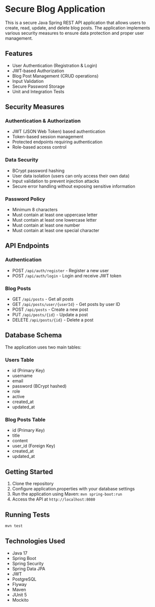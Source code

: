 # Secure Blog Application

This is a secure Java Spring REST API application that allows users to create, read, update, and delete blog posts. The application implements various security measures to ensure data protection and proper user management.

## Features

- User Authentication (Registration & Login)
- JWT-based Authorization
- Blog Post Management (CRUD operations)
- Input Validation
- Secure Password Storage
- Unit and Integration Tests

## Security Measures

### Authentication & Authorization
- JWT (JSON Web Token) based authentication
- Token-based session management
- Protected endpoints requiring authentication
- Role-based access control

### Data Security
- BCrypt password hashing
- User data isolation (users can only access their own data)
- Input validation to prevent injection attacks
- Secure error handling without exposing sensitive information

### Password Policy
- Minimum 8 characters
- Must contain at least one uppercase letter
- Must contain at least one lowercase letter
- Must contain at least one number
- Must contain at least one special character

## API Endpoints

### Authentication
- POST `/api/auth/register` - Register a new user
- POST `/api/auth/login` - Login and receive JWT token

### Blog Posts
- GET `/api/posts` - Get all posts
- GET `/api/posts/user/{userId}` - Get posts by user ID
- POST `/api/posts` - Create a new post
- PUT `/api/posts/{id}` - Update a post
- DELETE `/api/posts/{id}` - Delete a post

## Database Schema

The application uses two main tables:

### Users Table
- id (Primary Key)
- username
- email
- password (BCrypt hashed)
- role
- active
- created_at
- updated_at

### Blog Posts Table
- id (Primary Key)
- title
- content
- user_id (Foreign Key)
- created_at
- updated_at

## Getting Started

1. Clone the repository
2. Configure application.properties with your database settings
3. Run the application using Maven: `mvn spring-boot:run`
4. Access the API at `http://localhost:8080`

## Running Tests

```bash
mvn test
```

## Technologies Used

- Java 17
- Spring Boot
- Spring Security
- Spring Data JPA
- JWT
- PostgreSQL
- Flyway
- Maven
- JUnit 5
- Mockito
